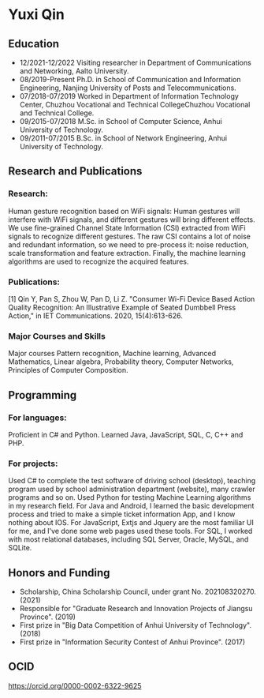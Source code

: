 # Yuxi Qin

## Education
- 12/2021-12/2022    Visiting researcher in Department of Communications and Networking, Aalto University.
- 08/2019-Present     Ph.D. in School of Communication and Information Engineering, Nanjing University of Posts and Telecommunications.
- 07/2018-07/2019    Worked in Department of Information Technology Center, Chuzhou Vocational and Technical CollegeChuzhou Vocational and Technical College.
- 09/2015-07/2018    M.Sc. in School of Computer Science, Anhui University of Technology.
- 09/2011-07/2015    B.Sc. in School of Network Engineering, Anhui University of Technology.


## Research and Publications
### Research:
Human gesture recognition based on WiFi signals: Human gestures will interfere with WiFi signals, and different gestures will bring different effects. We use fine-grained Channel State Information (CSI) extracted from WiFi signals to recognize different gestures. The raw CSI contains a lot of noise and redundant information, so we need to pre-process it: noise reduction, scale transformation and feature extraction.   Finally, the machine learning algorithms are used to recognize the acquired features.
### Publications:
[1] Qin Y, Pan S, Zhou W, Pan D, Li Z. "Consumer Wi-Fi Device Based Action Quality Recognition: An Illustrative Example of Seated Dumbbell Press Action," in IET Communications. 2020, 15(4):613-626.

### Major Courses and Skills
Major courses    Pattern recognition, Machine learning, Advanced Mathematics, Linear algebra, Probability theory, Computer Networks, Principles of Computer Composition.
## Programming    
### For languages: 
Proficient in C# and Python. Learned Java, JavaScript, SQL, C, C++ and PHP. 
### For projects:  
Used C# to complete the test software of driving school (desktop), teaching program used by school administration department (website), many crawler programs and so on. Used Python for testing Machine Learning algorithms in my research field. For Java and Android, I learned the basic development process and tried to make a simple ticket information App, and I know nothing about IOS. For JavaScript, Extjs and Jquery are the most familiar UI for me, and I've done some web pages used these tools. For SQL, I worked with most relational databases, including SQL Server, Oracle, MySQL, and SQLite.

## Honors and Funding
- Scholarship, China Scholarship Council, under grant No. 202108320270. (2021)
- Responsible for "Graduate Research and Innovation Projects of Jiangsu Province". (2019)
- First prize in "Big Data Competition of Anhui University of Technology". (2018)
- First prize in "Information Security Contest of Anhui Province". (2017)

## OCID
https://orcid.org/0000-0002-6322-9625